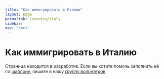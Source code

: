 ```yaml
---
title: "Как иммигрировать в Италию"
layout: page
permalink: /country/italy
sidebar:
nav: "docs"
---
```


# Как иммигрировать в Италию

Страница находится в разработке. Если вы хотите помочь заполнить её по [шаблону](/template), пишите в нашу [группу волонтёров](https://t.me/+FHi3FnJaoWJkMDAx).
